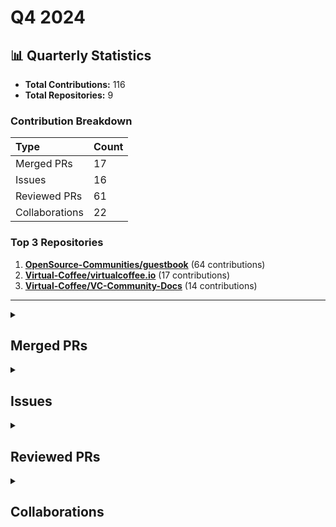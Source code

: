 # Q4 2024

## 📊 Quarterly Statistics

* **Total Contributions:** 116
* **Total Repositories:** 9

### Contribution Breakdown

| Type | Count |
| :--- | :--- |
| Merged PRs | 17 |
| Issues | 16 |
| Reviewed PRs | 61 |
| Collaborations | 22 |

### Top 3 Repositories

1. [**OpenSource-Communities/guestbook**](https://github.com/OpenSource-Communities/guestbook) (64 contributions)
2. [**Virtual-Coffee/virtualcoffee.io**](https://github.com/Virtual-Coffee/virtualcoffee.io) (17 contributions)
3. [**Virtual-Coffee/VC-Community-Docs**](https://github.com/Virtual-Coffee/VC-Community-Docs) (14 contributions)

---

<details>
  <summary><h2>Merged PRs</h2></summary>
<table style='width:100%; table-layout:fixed;'>
  <thead>
    <tr>
      <th style='width:5%;'>No.</th>
      <th style='width:20%;'>Project Name</th>
      <th style='width:30%;'>Title</th>
      <th style='width:15%;'>Created At</th>
      <th style='width:15%;'>Merged At</th>
      <th style='width:15%;'>Review Period</th>
    </tr>
  </thead>
  <tbody>
    <tr>
      <td>1.</td>
      <td>Virtual-Coffee/virtualcoffee.io</td>
      <td><a href='https://github.com/Virtual-Coffee/virtualcoffee.io/pull/1308'>feat: Add January 2025 Challenge to the Website</a></td>
      <td>2024-12-22</td>
      <td>2024-12-30</td>
      <td>8 days</td>
    </tr>
    <tr>
      <td>2.</td>
      <td>Virtual-Coffee/virtualcoffee.io</td>
      <td><a href='https://github.com/Virtual-Coffee/virtualcoffee.io/pull/1303'>Add December 2024 newsletter to the website</a></td>
      <td>2024-12-11</td>
      <td>2024-12-15</td>
      <td>4 days</td>
    </tr>
    <tr>
      <td>3.</td>
      <td>Virtual-Coffee/VC-Community-Docs</td>
      <td><a href='https://github.com/Virtual-Coffee/VC-Community-Docs/pull/451'>docs: Update the docs for "Blogging" challenge</a></td>
      <td>2024-12-11</td>
      <td>2024-12-12</td>
      <td>1 days</td>
    </tr>
    <tr>
      <td>4.</td>
      <td>Virtual-Coffee/virtualcoffee.io</td>
      <td><a href='https://github.com/Virtual-Coffee/virtualcoffee.io/pull/1296'>feat: Add December 2024 Challenge to the Website</a></td>
      <td>2024-11-29</td>
      <td>2024-11-30</td>
      <td>1 days</td>
    </tr>
    <tr>
      <td>5.</td>
      <td>Virtual-Coffee/virtualcoffee.io</td>
      <td><a href='https://github.com/Virtual-Coffee/virtualcoffee.io/pull/1291'>Add November 2024 newsletter to the website</a></td>
      <td>2024-11-11</td>
      <td>2024-11-30</td>
      <td>19 days</td>
    </tr>
    <tr>
      <td>6.</td>
      <td>Virtual-Coffee/VC-Community-Docs</td>
      <td><a href='https://github.com/Virtual-Coffee/VC-Community-Docs/pull/448'>docs: Update the docs for "VC Hacktoberfest Initiative" challenge</a></td>
      <td>2024-10-31</td>
      <td>2024-12-12</td>
      <td>41 days</td>
    </tr>
    <tr>
      <td>7.</td>
      <td>Virtual-Coffee/VC-Community-Docs</td>
      <td><a href='https://github.com/Virtual-Coffee/VC-Community-Docs/pull/446'>docs: Update the facilitators docs</a></td>
      <td>2024-10-31</td>
      <td>2024-12-12</td>
      <td>42 days</td>
    </tr>
    <tr>
      <td>8.</td>
      <td>Virtual-Coffee/VC-Community-Docs</td>
      <td><a href='https://github.com/Virtual-Coffee/VC-Community-Docs/pull/445'>docs: Update the docs for "Preptember" challenge</a></td>
      <td>2024-10-31</td>
      <td>2024-12-12</td>
      <td>42 days</td>
    </tr>
    <tr>
      <td>9.</td>
      <td>Virtual-Coffee/VC-Community-Docs</td>
      <td><a href='https://github.com/Virtual-Coffee/VC-Community-Docs/pull/443'>docs: Add "Month of Feedback" challenge</a></td>
      <td>2024-10-30</td>
      <td>2024-12-12</td>
      <td>42 days</td>
    </tr>
    <tr>
      <td>10.</td>
      <td>Virtual-Coffee/VC-Community-Docs</td>
      <td><a href='https://github.com/Virtual-Coffee/VC-Community-Docs/pull/442'>docs: Add "Pairing" challenge</a></td>
      <td>2024-10-30</td>
      <td>2024-12-12</td>
      <td>42 days</td>
    </tr>
    <tr>
      <td>11.</td>
      <td>Virtual-Coffee/VC-Community-Docs</td>
      <td><a href='https://github.com/Virtual-Coffee/VC-Community-Docs/pull/441'>docs: Add "Creating Audio/Visual Content" challenge</a></td>
      <td>2024-10-30</td>
      <td>2024-12-18</td>
      <td>49 days</td>
    </tr>
    <tr>
      <td>12.</td>
      <td>Virtual-Coffee/VC-Community-Docs</td>
      <td><a href='https://github.com/Virtual-Coffee/VC-Community-Docs/pull/440'>docs: Add "Mid-Year Check-In" challenge</a></td>
      <td>2024-10-30</td>
      <td>2024-12-15</td>
      <td>45 days</td>
    </tr>
    <tr>
      <td>13.</td>
      <td>Virtual-Coffee/virtualcoffee.io</td>
      <td><a href='https://github.com/Virtual-Coffee/virtualcoffee.io/pull/1286'>feat: Add November 2024 Challenge to the Website</a></td>
      <td>2024-10-29</td>
      <td>2024-10-31</td>
      <td>2 days</td>
    </tr>
    <tr>
      <td>14.</td>
      <td>mautic/low-no-code</td>
      <td><a href='https://github.com/mautic/low-no-code/pull/81'>feat: Add Ayu Adiati's contribution to 2024.md</a></td>
      <td>2024-10-28</td>
      <td>2024-10-28</td>
      <td>0 days</td>
    </tr>
    <tr>
      <td>15.</td>
      <td>Virtual-Coffee/virtualcoffee.io</td>
      <td><a href='https://github.com/Virtual-Coffee/virtualcoffee.io/pull/1275'>Add October 2024 newsletter to the website</a></td>
      <td>2024-10-17</td>
      <td>2024-10-22</td>
      <td>5 days</td>
    </tr>
    <tr>
      <td>16.</td>
      <td>Virtual-Coffee/virtualcoffee.io</td>
      <td><a href='https://github.com/Virtual-Coffee/virtualcoffee.io/pull/1269'>feat: Add Hacktoberfest 2024 badge</a></td>
      <td>2024-10-10</td>
      <td>2024-10-10</td>
      <td>0 days</td>
    </tr>
    <tr>
      <td>17.</td>
      <td>Virtual-Coffee/virtualcoffee.io</td>
      <td><a href='https://github.com/Virtual-Coffee/virtualcoffee.io/pull/1239'>fix: Update Slack channels for VCHI in the challenge page</a></td>
      <td>2024-10-02</td>
      <td>2024-10-02</td>
      <td>1 days</td>
    </tr>
  </tbody>
</table>
</details>

<details>
  <summary><h2>Issues</h2></summary>
<table style='width:100%; table-layout:fixed;'>
  <thead>
    <tr>
      <th style='width:5%;'>No.</th>
      <th style='width:25%;'>Project Name</th>
      <th style='width:35%;'>Title</th>
      <th style='width:15%;'>Created At</th>
      <th style='width:15%;'>Closed At</th>
      <th style='width:10%;'>Closing Period</th>
    </tr>
  </thead>
  <tbody>
    <tr>
      <td>1.</td>
      <td>Virtual-Coffee/VC-Community-Docs</td>
      <td><a href='https://github.com/Virtual-Coffee/VC-Community-Docs/issues/456'>Fix: Markdown and structure for monthly challenge docs </a></td>
      <td>2024-12-23</td>
      <td>2025-01-08</td>
      <td>16 days</td>
    </tr>
    <tr>
      <td>2.</td>
      <td>Virtual-Coffee/VC-Community-Docs</td>
      <td><a href='https://github.com/Virtual-Coffee/VC-Community-Docs/issues/455'>Add maintainers responsibilities to the README </a></td>
      <td>2024-12-23</td>
      <td>2025-01-23</td>
      <td>31 days</td>
    </tr>
    <tr>
      <td>3.</td>
      <td>Virtual-Coffee/VC-Community-Docs</td>
      <td><a href='https://github.com/Virtual-Coffee/VC-Community-Docs/issues/454'>Feat: Add Docusaurus</a></td>
      <td>2024-12-23</td>
      <td>2025-03-19</td>
      <td>86 days</td>
    </tr>
    <tr>
      <td>4.</td>
      <td>Virtual-Coffee/virtualcoffee.io</td>
      <td><a href='https://github.com/Virtual-Coffee/virtualcoffee.io/issues/1309'>Bug: Local preview for resources leads to 404 </a></td>
      <td>2024-12-23</td>
      <td>2025-04-17</td>
      <td>115 days</td>
    </tr>
    <tr>
      <td>5.</td>
      <td>Virtual-Coffee/virtualcoffee.io</td>
      <td><a href='https://github.com/Virtual-Coffee/virtualcoffee.io/issues/1307'>Add January 2025 Challenge to the Website </a></td>
      <td>2024-12-22</td>
      <td>2024-12-30</td>
      <td>8 days</td>
    </tr>
    <tr>
      <td>6.</td>
      <td>Virtual-Coffee/virtualcoffee.io</td>
      <td><a href='https://github.com/Virtual-Coffee/virtualcoffee.io/issues/1301'>Add December 2024 newsletter to the website</a></td>
      <td>2024-12-11</td>
      <td>2024-12-15</td>
      <td>4 days</td>
    </tr>
    <tr>
      <td>7.</td>
      <td>Virtual-Coffee/VC-Community-Docs</td>
      <td><a href='https://github.com/Virtual-Coffee/VC-Community-Docs/issues/450'>docs: Update the November 2024 challenge documentation</a></td>
      <td>2024-12-11</td>
      <td>2024-12-12</td>
      <td>1 days</td>
    </tr>
    <tr>
      <td>8.</td>
      <td>Virtual-Coffee/virtualcoffee.io</td>
      <td><a href='https://github.com/Virtual-Coffee/virtualcoffee.io/issues/1295'>Add December 2024 Challenge to the Website</a></td>
      <td>2024-11-29</td>
      <td>2024-11-30</td>
      <td>1 days</td>
    </tr>
    <tr>
      <td>9.</td>
      <td>Virtual-Coffee/virtualcoffee.io</td>
      <td><a href='https://github.com/Virtual-Coffee/virtualcoffee.io/issues/1290'>Add November 2024 newsletter to the website</a></td>
      <td>2024-11-11</td>
      <td>2024-11-30</td>
      <td>19 days</td>
    </tr>
    <tr>
      <td>10.</td>
      <td>mautic/user-documentation</td>
      <td><a href='https://github.com/mautic/user-documentation/issues/343'>Some instructions in the "Making a PR" section on README are inline</a></td>
      <td>2024-11-08</td>
      <td>N/A</td>
      <td>Open</td>
    </tr>
    <tr>
      <td>11.</td>
      <td>Virtual-Coffee/VC-Community-Docs</td>
      <td><a href='https://github.com/Virtual-Coffee/VC-Community-Docs/issues/447'>docs: Update the October 2024 challenge documentation</a></td>
      <td>2024-10-31</td>
      <td>2024-12-12</td>
      <td>41 days</td>
    </tr>
    <tr>
      <td>12.</td>
      <td>Virtual-Coffee/VC-Community-Docs</td>
      <td><a href='https://github.com/Virtual-Coffee/VC-Community-Docs/issues/444'>docs: Update the September 2024 challenge documentation</a></td>
      <td>2024-10-30</td>
      <td>2024-12-12</td>
      <td>42 days</td>
    </tr>
    <tr>
      <td>13.</td>
      <td>Virtual-Coffee/virtualcoffee.io</td>
      <td><a href='https://github.com/Virtual-Coffee/virtualcoffee.io/issues/1285'>Add November 2024 Challenge to the Website</a></td>
      <td>2024-10-28</td>
      <td>2024-10-31</td>
      <td>3 days</td>
    </tr>
    <tr>
      <td>14.</td>
      <td>Virtual-Coffee/virtualcoffee.io</td>
      <td><a href='https://github.com/Virtual-Coffee/virtualcoffee.io/issues/1274'>Add October 2024 newsletter to the website</a></td>
      <td>2024-10-17</td>
      <td>2024-10-22</td>
      <td>5 days</td>
    </tr>
    <tr>
      <td>15.</td>
      <td>OpenSource-Communities/guestbook</td>
      <td><a href='https://github.com/OpenSource-Communities/guestbook/issues/521'>Docs: Add information to write PR details </a></td>
      <td>2024-10-12</td>
      <td>2024-10-22</td>
      <td>10 days</td>
    </tr>
    <tr>
      <td>16.</td>
      <td>Virtual-Coffee/virtualcoffee.io</td>
      <td><a href='https://github.com/Virtual-Coffee/virtualcoffee.io/issues/1238'>fix: Slack channel(s) for October challenge</a></td>
      <td>2024-10-02</td>
      <td>2024-10-02</td>
      <td>1 days</td>
    </tr>
  </tbody>
</table>
</details>

<details>
  <summary><h2>Reviewed PRs</h2></summary>
<table style='width:100%; table-layout:fixed;'>
  <thead>
    <tr>
      <th style='width:5%;'>No.</th>
      <th style='width:20%;'>Project Name</th>
      <th style='width:25%;'>Title</th>
      <th style='width:15%;'>Created At</th>
      <th style='width:15%;'>Reviewed At</th>
      <th style='width:10%;'>Merged At</th>
      <th style='width:10%;'>Merge Period</th>
    </tr>
  </thead>
  <tbody>
    <tr>
      <td>1.</td>
      <td>nickytonline/astro-partykit-starter</td>
      <td><a href='https://github.com/nickytonline/astro-partykit-starter/pull/33'>docs: adding deployment instructions </a></td>
      <td>2024-01-09</td>
      <td>2024-12-19</td>
      <td>2024-01-12</td>
      <td>3 days</td>
    </tr>
    <tr>
      <td>2.</td>
      <td>OpenSource-Communities/guestbook</td>
      <td><a href='https://github.com/OpenSource-Communities/guestbook/pull/572'>docs: Fix my profile broken link</a></td>
      <td>2024-11-13</td>
      <td>2024-12-18</td>
      <td>2024-12-18</td>
      <td>35 days</td>
    </tr>
    <tr>
      <td>3.</td>
      <td>OpenSource-Communities/guestbook</td>
      <td><a href='https://github.com/OpenSource-Communities/guestbook/pull/560'>docs: add @tkim602 as a contributor</a></td>
      <td>2024-11-03</td>
      <td>2024-12-18</td>
      <td>2024-12-18</td>
      <td>45 days</td>
    </tr>
    <tr>
      <td>4.</td>
      <td>OpenSource-Communities/guestbook</td>
      <td><a href='https://github.com/OpenSource-Communities/guestbook/pull/601'>docs: add @SusanGithaigaN as a contributor</a></td>
      <td>2024-12-10</td>
      <td>2024-12-18</td>
      <td>2024-12-18</td>
      <td>8 days</td>
    </tr>
    <tr>
      <td>5.</td>
      <td>OpenSource-Communities/guestbook</td>
      <td><a href='https://github.com/OpenSource-Communities/guestbook/pull/599'>feat: Add @stephmukami as a contributor</a></td>
      <td>2024-12-09</td>
      <td>2024-12-18</td>
      <td>2024-12-18</td>
      <td>9 days</td>
    </tr>
    <tr>
      <td>6.</td>
      <td>OpenSource-Communities/guestbook</td>
      <td><a href='https://github.com/OpenSource-Communities/guestbook/pull/597'>docs: add @adaniel105 as a contributor</a></td>
      <td>2024-12-09</td>
      <td>2024-12-18</td>
      <td>2024-12-18</td>
      <td>9 days</td>
    </tr>
    <tr>
      <td>7.</td>
      <td>OpenSource-Communities/guestbook</td>
      <td><a href='https://github.com/OpenSource-Communities/guestbook/pull/592'>feat: Add @luciano665 as contributor</a></td>
      <td>2024-12-03</td>
      <td>2024-12-18</td>
      <td>2024-12-18</td>
      <td>15 days</td>
    </tr>
    <tr>
      <td>8.</td>
      <td>OpenSource-Communities/guestbook</td>
      <td><a href='https://github.com/OpenSource-Communities/guestbook/pull/590'>feat: Add andymartinez1 as a contributor</a></td>
      <td>2024-12-02</td>
      <td>2024-12-18</td>
      <td>2024-12-18</td>
      <td>16 days</td>
    </tr>
    <tr>
      <td>9.</td>
      <td>OpenSource-Communities/guestbook</td>
      <td><a href='https://github.com/OpenSource-Communities/guestbook/pull/584'>feat: add Jeff to the contribution list</a></td>
      <td>2024-11-26</td>
      <td>2024-12-18</td>
      <td>2024-12-18</td>
      <td>22 days</td>
    </tr>
    <tr>
      <td>10.</td>
      <td>OpenSource-Communities/guestbook</td>
      <td><a href='https://github.com/OpenSource-Communities/guestbook/pull/594'>docs: add @SusanGithaigaN as a contributor</a></td>
      <td>2024-12-05</td>
      <td>2024-12-10</td>
      <td>N/A</td>
      <td>Closed</td>
    </tr>
    <tr>
      <td>11.</td>
      <td>OpenSource-Communities/guestbook</td>
      <td><a href='https://github.com/OpenSource-Communities/guestbook/pull/586'>docs: add @Shin1ma as a contributor</a></td>
      <td>2024-11-27</td>
      <td>2024-12-03</td>
      <td>2024-12-03</td>
      <td>6 days</td>
    </tr>
    <tr>
      <td>12.</td>
      <td>OpenSource-Communities/guestbook</td>
      <td><a href='https://github.com/OpenSource-Communities/guestbook/pull/581'>feat: Add @hurshore as a contributor</a></td>
      <td>2024-11-21</td>
      <td>2024-12-03</td>
      <td>2024-12-03</td>
      <td>12 days</td>
    </tr>
    <tr>
      <td>13.</td>
      <td>OpenSource-Communities/guestbook</td>
      <td><a href='https://github.com/OpenSource-Communities/guestbook/pull/575'>docs: add @sank8-2 as a contributor</a></td>
      <td>2024-11-13</td>
      <td>2024-12-03</td>
      <td>2024-12-03</td>
      <td>20 days</td>
    </tr>
    <tr>
      <td>14.</td>
      <td>OpenSource-Communities/guestbook</td>
      <td><a href='https://github.com/OpenSource-Communities/guestbook/pull/381'>feat: add @mrcentimetre as a contributor</a></td>
      <td>2024-07-11</td>
      <td>2024-11-11</td>
      <td>2024-11-11</td>
      <td>124 days</td>
    </tr>
    <tr>
      <td>15.</td>
      <td>OpenSource-Communities/guestbook</td>
      <td><a href='https://github.com/OpenSource-Communities/guestbook/pull/563'>feat: Add @nhim-uit as a contributor</a></td>
      <td>2024-11-05</td>
      <td>2024-11-11</td>
      <td>2024-11-11</td>
      <td>7 days</td>
    </tr>
    <tr>
      <td>16.</td>
      <td>OpenSource-Communities/guestbook</td>
      <td><a href='https://github.com/OpenSource-Communities/guestbook/pull/562'>docs: add @liaxoo as a contributor</a></td>
      <td>2024-11-05</td>
      <td>2024-11-11</td>
      <td>2024-11-11</td>
      <td>7 days</td>
    </tr>
    <tr>
      <td>17.</td>
      <td>OpenSource-Communities/guestbook</td>
      <td><a href='https://github.com/OpenSource-Communities/guestbook/pull/501'>feat: Add <@github-username> as a contributor #500</a></td>
      <td>2024-10-03</td>
      <td>2024-11-11</td>
      <td>N/A</td>
      <td>Closed</td>
    </tr>
    <tr>
      <td>18.</td>
      <td>OpenSource-Communities/guestbook</td>
      <td><a href='https://github.com/OpenSource-Communities/guestbook/pull/481'>feat: Add @Michal-Nithesh as a contributor</a></td>
      <td>2024-09-18</td>
      <td>2024-11-11</td>
      <td>N/A</td>
      <td>Closed</td>
    </tr>
    <tr>
      <td>19.</td>
      <td>OpenSource-Communities/guestbook</td>
      <td><a href='https://github.com/OpenSource-Communities/guestbook/pull/556'>feat: add @lorenzjdr as a contributor</a></td>
      <td>2024-11-03</td>
      <td>2024-11-05</td>
      <td>2024-11-05</td>
      <td>2 days</td>
    </tr>
    <tr>
      <td>20.</td>
      <td>OpenSource-Communities/guestbook</td>
      <td><a href='https://github.com/OpenSource-Communities/guestbook/pull/554'>feat: Add @mohanamisra as a contributor</a></td>
      <td>2024-11-01</td>
      <td>2024-11-04</td>
      <td>2024-11-04</td>
      <td>3 days</td>
    </tr>
    <tr>
      <td>21.</td>
      <td>open-sauced/docs</td>
      <td><a href='https://github.com/open-sauced/docs/pull/412'>feat: add section for key metrics guide</a></td>
      <td>2024-10-26</td>
      <td>2024-11-04</td>
      <td>2024-11-04</td>
      <td>9 days</td>
    </tr>
    <tr>
      <td>22.</td>
      <td>OpenSource-Communities/guestbook</td>
      <td><a href='https://github.com/OpenSource-Communities/guestbook/pull/552'>docs: add @satyam0827 as a contributor</a></td>
      <td>2024-10-31</td>
      <td>2024-10-31</td>
      <td>2024-10-31</td>
      <td>0 days</td>
    </tr>
    <tr>
      <td>23.</td>
      <td>OpenSource-Communities/guestbook</td>
      <td><a href='https://github.com/OpenSource-Communities/guestbook/pull/496'>feat: Add @ChinmayBagad as a contributor</a></td>
      <td>2024-09-30</td>
      <td>2024-10-31</td>
      <td>2024-10-31</td>
      <td>31 days</td>
    </tr>
    <tr>
      <td>24.</td>
      <td>OpenSource-Communities/guestbook</td>
      <td><a href='https://github.com/OpenSource-Communities/guestbook/pull/548'>docs: add @asheinT as a contributor</a></td>
      <td>2024-10-30</td>
      <td>2024-10-31</td>
      <td>2024-10-31</td>
      <td>1 days</td>
    </tr>
    <tr>
      <td>25.</td>
      <td>OpenSource-Communities/guestbook</td>
      <td><a href='https://github.com/OpenSource-Communities/guestbook/pull/475'>docs: update @hferguson as a contributor</a></td>
      <td>2024-09-16</td>
      <td>2024-10-30</td>
      <td>2024-10-30</td>
      <td>44 days</td>
    </tr>
    <tr>
      <td>26.</td>
      <td>OpenSource-Communities/guestbook</td>
      <td><a href='https://github.com/OpenSource-Communities/guestbook/pull/468'>docs: add @anka-afk as a contributor</a></td>
      <td>2024-09-13</td>
      <td>2024-10-30</td>
      <td>2024-10-30</td>
      <td>48 days</td>
    </tr>
    <tr>
      <td>27.</td>
      <td>OpenSource-Communities/guestbook</td>
      <td><a href='https://github.com/OpenSource-Communities/guestbook/pull/459'>feat: Add @kolapowariz as a contributor</a></td>
      <td>2024-09-08</td>
      <td>2024-10-30</td>
      <td>2024-10-30</td>
      <td>52 days</td>
    </tr>
    <tr>
      <td>28.</td>
      <td>OpenSource-Communities/guestbook</td>
      <td><a href='https://github.com/OpenSource-Communities/guestbook/pull/453'>feat: Add @FahimJadid as a contributor</a></td>
      <td>2024-09-05</td>
      <td>2024-10-30</td>
      <td>2024-10-30</td>
      <td>55 days</td>
    </tr>
    <tr>
      <td>29.</td>
      <td>OpenSource-Communities/guestbook</td>
      <td><a href='https://github.com/OpenSource-Communities/guestbook/pull/428'>feat: Add @wisdombe as a contributor</a></td>
      <td>2024-08-14</td>
      <td>2024-10-30</td>
      <td>2024-10-30</td>
      <td>77 days</td>
    </tr>
    <tr>
      <td>30.</td>
      <td>OpenSource-Communities/guestbook</td>
      <td><a href='https://github.com/OpenSource-Communities/guestbook/pull/377'>feat: add @amateurManu as a contributor</a></td>
      <td>2024-07-06</td>
      <td>2024-10-30</td>
      <td>2024-10-30</td>
      <td>116 days</td>
    </tr>
    <tr>
      <td>31.</td>
      <td>OpenSource-Communities/guestbook</td>
      <td><a href='https://github.com/OpenSource-Communities/guestbook/pull/466'>docs: add @gwslingerland as a contributor</a></td>
      <td>2024-09-12</td>
      <td>2024-10-30</td>
      <td>N/A</td>
      <td>Closed</td>
    </tr>
    <tr>
      <td>32.</td>
      <td>OpenSource-Communities/guestbook</td>
      <td><a href='https://github.com/OpenSource-Communities/guestbook/pull/510'>docs: add @MidhaShrey as a contributor</a></td>
      <td>2024-10-07</td>
      <td>2024-10-28</td>
      <td>N/A</td>
      <td>Closed</td>
    </tr>
    <tr>
      <td>33.</td>
      <td>OpenSource-Communities/guestbook</td>
      <td><a href='https://github.com/OpenSource-Communities/guestbook/pull/515'>docs: add @Ayamigah16 as a contributor</a></td>
      <td>2024-10-09</td>
      <td>2024-10-28</td>
      <td>2024-10-28</td>
      <td>19 days</td>
    </tr>
    <tr>
      <td>34.</td>
      <td>OpenSource-Communities/guestbook</td>
      <td><a href='https://github.com/OpenSource-Communities/guestbook/pull/542'>docs: add @sridhar-geek as a contributor</a></td>
      <td>2024-10-25</td>
      <td>2024-10-28</td>
      <td>2024-10-28</td>
      <td>3 days</td>
    </tr>
    <tr>
      <td>35.</td>
      <td>OpenSource-Communities/guestbook</td>
      <td><a href='https://github.com/OpenSource-Communities/guestbook/pull/545'>feat: Add @gaffarabdul as a contributor</a></td>
      <td>2024-10-26</td>
      <td>2024-10-28</td>
      <td>2024-10-28</td>
      <td>2 days</td>
    </tr>
    <tr>
      <td>36.</td>
      <td>OpenSource-Communities/intro</td>
      <td><a href='https://github.com/OpenSource-Communities/intro/pull/249'>fix: Update UI component for improved design</a></td>
      <td>2024-10-12</td>
      <td>2024-10-24</td>
      <td>2024-10-24</td>
      <td>12 days</td>
    </tr>
    <tr>
      <td>37.</td>
      <td>OpenSource-Communities/guestbook</td>
      <td><a href='https://github.com/OpenSource-Communities/guestbook/pull/534'>docs: add @Firdous2307 as a contributor</a></td>
      <td>2024-10-18</td>
      <td>2024-10-24</td>
      <td>2024-10-21</td>
      <td>3 days</td>
    </tr>
    <tr>
      <td>38.</td>
      <td>OpenSource-Communities/guestbook</td>
      <td><a href='https://github.com/OpenSource-Communities/guestbook/pull/538'>feat: Add @shristirwt as a contributor</a></td>
      <td>2024-10-21</td>
      <td>2024-10-23</td>
      <td>2024-10-23</td>
      <td>2 days</td>
    </tr>
    <tr>
      <td>39.</td>
      <td>OpenSource-Communities/guestbook</td>
      <td><a href='https://github.com/OpenSource-Communities/guestbook/pull/535'>feat: Add @SamarMst as a contributor</a></td>
      <td>2024-10-18</td>
      <td>2024-10-23</td>
      <td>2024-10-23</td>
      <td>5 days</td>
    </tr>
    <tr>
      <td>40.</td>
      <td>OpenSource-Communities/guestbook</td>
      <td><a href='https://github.com/OpenSource-Communities/guestbook/pull/532'>feat: add @mrutunjay-kinagi as a contributor</a></td>
      <td>2024-10-17</td>
      <td>2024-10-21</td>
      <td>2024-10-21</td>
      <td>4 days</td>
    </tr>
    <tr>
      <td>41.</td>
      <td>OpenSource-Communities/guestbook</td>
      <td><a href='https://github.com/OpenSource-Communities/guestbook/pull/519'>feat: Add @SamarMst as a contributor</a></td>
      <td>2024-10-10</td>
      <td>2024-10-18</td>
      <td>N/A</td>
      <td>Closed</td>
    </tr>
    <tr>
      <td>42.</td>
      <td>OpenSource-Communities/guestbook</td>
      <td><a href='https://github.com/OpenSource-Communities/guestbook/pull/527'>feat: Add @Firdous2307 as a contributor</a></td>
      <td>2024-10-13</td>
      <td>2024-10-18</td>
      <td>N/A</td>
      <td>Closed</td>
    </tr>
    <tr>
      <td>43.</td>
      <td>OpenSource-Communities/intro</td>
      <td><a href='https://github.com/OpenSource-Communities/intro/pull/245'>feat: add screenshot of completed pr template to the how to contribute to o…</a></td>
      <td>2024-10-03</td>
      <td>2024-10-16</td>
      <td>2024-10-16</td>
      <td>13 days</td>
    </tr>
    <tr>
      <td>44.</td>
      <td>OpenSource-Communities/guestbook</td>
      <td><a href='https://github.com/OpenSource-Communities/guestbook/pull/523'>docs: add @koja-amir as a contributor</a></td>
      <td>2024-10-12</td>
      <td>2024-10-15</td>
      <td>2024-10-15</td>
      <td>3 days</td>
    </tr>
    <tr>
      <td>45.</td>
      <td>OpenSource-Communities/guestbook</td>
      <td><a href='https://github.com/OpenSource-Communities/guestbook/pull/524'>docs: Add information to write PR details outside the comments</a></td>
      <td>2024-10-12</td>
      <td>2024-10-13</td>
      <td>N/A</td>
      <td>Closed</td>
    </tr>
    <tr>
      <td>46.</td>
      <td>OpenSource-Communities/intro</td>
      <td><a href='https://github.com/OpenSource-Communities/intro/pull/247'>fix: dynamic `editUrl` path for documentation subfolder structure</a></td>
      <td>2024-10-05</td>
      <td>2024-10-10</td>
      <td>2024-10-10</td>
      <td>5 days</td>
    </tr>
    <tr>
      <td>47.</td>
      <td>open-sauced/docs</td>
      <td><a href='https://github.com/open-sauced/docs/pull/403'>docs: how OSCR is calculated and how to improve it</a></td>
      <td>2024-09-27</td>
      <td>2024-10-09</td>
      <td>2024-10-09</td>
      <td>12 days</td>
    </tr>
    <tr>
      <td>48.</td>
      <td>OpenSource-Communities/guestbook</td>
      <td><a href='https://github.com/OpenSource-Communities/guestbook/pull/513'>docs: add @02zeda as a contributor</a></td>
      <td>2024-10-08</td>
      <td>2024-10-08</td>
      <td>2024-10-08</td>
      <td>0 days</td>
    </tr>
    <tr>
      <td>49.</td>
      <td>OpenSource-Communities/guestbook</td>
      <td><a href='https://github.com/OpenSource-Communities/guestbook/pull/492'>docs: add @MadAvidCoder as a contributor</a></td>
      <td>2024-09-29</td>
      <td>2024-10-07</td>
      <td>2024-10-07</td>
      <td>8 days</td>
    </tr>
    <tr>
      <td>50.</td>
      <td>OpenSource-Communities/guestbook</td>
      <td><a href='https://github.com/OpenSource-Communities/guestbook/pull/508'>docs: add @Harshh18 as a contributor</a></td>
      <td>2024-10-05</td>
      <td>2024-10-07</td>
      <td>2024-10-07</td>
      <td>2 days</td>
    </tr>
    <tr>
      <td>51.</td>
      <td>OpenSource-Communities/guestbook</td>
      <td><a href='https://github.com/OpenSource-Communities/guestbook/pull/506'>feat: add @pedaars as a contributor</a></td>
      <td>2024-10-03</td>
      <td>2024-10-07</td>
      <td>2024-10-07</td>
      <td>4 days</td>
    </tr>
    <tr>
      <td>52.</td>
      <td>OpenSource-Communities/guestbook</td>
      <td><a href='https://github.com/OpenSource-Communities/guestbook/pull/499'>docs: add @ekastn as a contributor</a></td>
      <td>2024-10-01</td>
      <td>2024-10-07</td>
      <td>2024-10-07</td>
      <td>6 days</td>
    </tr>
    <tr>
      <td>53.</td>
      <td>OpenSource-Communities/guestbook</td>
      <td><a href='https://github.com/OpenSource-Communities/guestbook/pull/489'>feat: Add <@MehediMubin> as a contributor</a></td>
      <td>2024-09-28</td>
      <td>2024-10-07</td>
      <td>2024-10-07</td>
      <td>9 days</td>
    </tr>
    <tr>
      <td>54.</td>
      <td>OpenSource-Communities/guestbook</td>
      <td><a href='https://github.com/OpenSource-Communities/guestbook/pull/486'>docs: add @SoufianeJm as a contributor</a></td>
      <td>2024-09-26</td>
      <td>2024-10-07</td>
      <td>2024-10-07</td>
      <td>11 days</td>
    </tr>
    <tr>
      <td>55.</td>
      <td>OpenSource-Communities/guestbook</td>
      <td><a href='https://github.com/OpenSource-Communities/guestbook/pull/375'>feat: add @franklinjpt as a contributor</a></td>
      <td>2024-07-06</td>
      <td>2024-10-07</td>
      <td>2024-10-07</td>
      <td>94 days</td>
    </tr>
    <tr>
      <td>56.</td>
      <td>OpenSource-Communities/intro</td>
      <td><a href='https://github.com/OpenSource-Communities/intro/pull/238'>chore: remove existing .DS_Store file</a></td>
      <td>2024-09-25</td>
      <td>2024-10-05</td>
      <td>2024-10-03</td>
      <td>9 days</td>
    </tr>
    <tr>
      <td>57.</td>
      <td>OpenSource-Communities/guestbook</td>
      <td><a href='https://github.com/OpenSource-Communities/guestbook/pull/504'>docs: add @allanoguis as a contributor</a></td>
      <td>2024-10-03</td>
      <td>2024-10-03</td>
      <td>2024-10-03</td>
      <td>0 days</td>
    </tr>
    <tr>
      <td>58.</td>
      <td>OpenSource-Communities/intro</td>
      <td><a href='https://github.com/OpenSource-Communities/intro/pull/237'>fix(favicon): moved the favicon to /static/img in order to show up in…</a></td>
      <td>2024-09-19</td>
      <td>2024-10-03</td>
      <td>2024-10-03</td>
      <td>14 days</td>
    </tr>
    <tr>
      <td>59.</td>
      <td>Virtual-Coffee/vc-preptember</td>
      <td><a href='https://github.com/Virtual-Coffee/vc-preptember/pull/62'>Add a few repositories participating in Hacktoberfest 2024</a></td>
      <td>2024-10-03</td>
      <td>2024-10-03</td>
      <td>2024-10-03</td>
      <td>0 days</td>
    </tr>
    <tr>
      <td>60.</td>
      <td>Virtual-Coffee/vc-preptember</td>
      <td><a href='https://github.com/Virtual-Coffee/vc-preptember/pull/61'>Add Christina to Preptember participants</a></td>
      <td>2024-10-02</td>
      <td>2024-10-03</td>
      <td>2024-10-03</td>
      <td>1 days</td>
    </tr>
    <tr>
      <td>61.</td>
      <td>OpenSource-Communities/guestbook</td>
      <td><a href='https://github.com/OpenSource-Communities/guestbook/pull/487'>docs: fixes links in README</a></td>
      <td>2024-09-27</td>
      <td>2024-10-01</td>
      <td>2024-10-01</td>
      <td>4 days</td>
    </tr>
  </tbody>
</table>
</details>

<details>
  <summary><h2>Collaborations</h2></summary>
<table style='width:100%; table-layout:fixed;'>
  <thead>
    <tr>
      <th style='width:5%;'>No.</th>
      <th style='width:30%;'>Project Name</th>
      <th style='width:35%;'>Title</th>
      <th style='width:15%;'>Created At</th>
      <th style='width:15%;'>Commented At</th>
    </tr>
  </thead>
  <tbody>
    <tr>
      <td>1.</td>
      <td>OpenSource-Communities/intro</td>
      <td><a href='https://github.com/OpenSource-Communities/intro/issues/252'>Feature: We Can Add A Repo To Interactive Learning And Also Add Github Action And Use Of Codespaces How it work</a></td>
      <td>2024-12-10</td>
      <td>2024-12-23</td>
    </tr>
    <tr>
      <td>2.</td>
      <td>OpenSource-Communities/intro</td>
      <td><a href='https://github.com/OpenSource-Communities/intro/issues/248'>Feature: Forking feature can be added in documentation for learners.</a></td>
      <td>2024-10-11</td>
      <td>2024-12-22</td>
    </tr>
    <tr>
      <td>3.</td>
      <td>open-sauced/docs</td>
      <td><a href='https://github.com/open-sauced/docs/issues/424'>Feature: typescript support for codebase</a></td>
      <td>2024-11-25</td>
      <td>2024-12-18</td>
    </tr>
    <tr>
      <td>4.</td>
      <td>Virtual-Coffee/virtualcoffee.io</td>
      <td><a href='https://github.com/Virtual-Coffee/virtualcoffee.io/issues/13'>Add your profile to our Members Page!</a></td>
      <td>2020-10-01</td>
      <td>2024-12-12</td>
    </tr>
    <tr>
      <td>5.</td>
      <td>mautic/low-no-code</td>
      <td><a href='https://github.com/mautic/low-no-code/issues/25'>[Content] Review and update the content on the communication channels page</a></td>
      <td>2024-10-05</td>
      <td>2024-11-13</td>
    </tr>
    <tr>
      <td>6.</td>
      <td>OpenSource-Communities/guestbook</td>
      <td><a href='https://github.com/OpenSource-Communities/guestbook/issues/480'>Feature:Add @Michal-Nithesh as a contributor</a></td>
      <td>2024-09-18</td>
      <td>2024-11-11</td>
    </tr>
    <tr>
      <td>7.</td>
      <td>OpenSource-Communities/guestbook</td>
      <td><a href='https://github.com/OpenSource-Communities/guestbook/issues/493'>Feature: Add @KarmaVanshi as a Contributor</a></td>
      <td>2024-09-29</td>
      <td>2024-10-30</td>
    </tr>
    <tr>
      <td>8.</td>
      <td>OpenSource-Communities/guestbook</td>
      <td><a href='https://github.com/OpenSource-Communities/guestbook/issues/484'>Feature: Add @KevinVidomski as a contributor</a></td>
      <td>2024-09-25</td>
      <td>2024-10-30</td>
    </tr>
    <tr>
      <td>9.</td>
      <td>OpenSource-Communities/guestbook</td>
      <td><a href='https://github.com/OpenSource-Communities/guestbook/issues/470'>Feature: Add @CarlosCordobaR as contributor</a></td>
      <td>2024-09-14</td>
      <td>2024-10-30</td>
    </tr>
    <tr>
      <td>10.</td>
      <td>OpenSource-Communities/guestbook</td>
      <td><a href='https://github.com/OpenSource-Communities/guestbook/issues/469'>Feature: Add @hichem-18 as a contributor</a></td>
      <td>2024-09-13</td>
      <td>2024-10-30</td>
    </tr>
    <tr>
      <td>11.</td>
      <td>OpenSource-Communities/guestbook</td>
      <td><a href='https://github.com/OpenSource-Communities/guestbook/issues/461'>Feature: Add @DecentralizeGeeky as a contributor</a></td>
      <td>2024-09-09</td>
      <td>2024-10-30</td>
    </tr>
    <tr>
      <td>12.</td>
      <td>OpenSource-Communities/guestbook</td>
      <td><a href='https://github.com/OpenSource-Communities/guestbook/issues/446'>Feature: Add @VinayShetyeOfficial as a contributor</a></td>
      <td>2024-09-02</td>
      <td>2024-10-30</td>
    </tr>
    <tr>
      <td>13.</td>
      <td>open-sauced/docs</td>
      <td><a href='https://github.com/open-sauced/docs/issues/405'>Bug: Add truncate to blog posts</a></td>
      <td>2024-10-03</td>
      <td>2024-10-28</td>
    </tr>
    <tr>
      <td>14.</td>
      <td>OpenSource-Communities/intro</td>
      <td><a href='https://github.com/OpenSource-Communities/intro/issues/243'>Bug: Misaligned Buttons in Course Cards on the Homepage Due to Varying Content Length</a></td>
      <td>2024-10-01</td>
      <td>2024-10-24</td>
    </tr>
    <tr>
      <td>15.</td>
      <td>OpenSource-Communities/intro</td>
      <td><a href='https://github.com/OpenSource-Communities/intro/issues/241'>Bug : Broken "Edit the Page" Link on Intro to OSS Page</a></td>
      <td>2024-10-01</td>
      <td>2024-10-10</td>
    </tr>
    <tr>
      <td>16.</td>
      <td>open-sauced/docs</td>
      <td><a href='https://github.com/open-sauced/docs/issues/368'>Feature: Add an FAQ for how to improve your OSCR</a></td>
      <td>2024-08-13</td>
      <td>2024-10-09</td>
    </tr>
    <tr>
      <td>17.</td>
      <td>OpenSource-Communities/guestbook</td>
      <td><a href='https://github.com/OpenSource-Communities/guestbook/issues/435'>Feature: Add @nobleststriver as a contributor</a></td>
      <td>2024-08-22</td>
      <td>2024-10-07</td>
    </tr>
    <tr>
      <td>18.</td>
      <td>OpenSource-Communities/guestbook</td>
      <td><a href='https://github.com/OpenSource-Communities/guestbook/issues/434'>Feature: Add @tomasplz as a contributor</a></td>
      <td>2024-08-18</td>
      <td>2024-10-07</td>
    </tr>
    <tr>
      <td>19.</td>
      <td>OpenSource-Communities/guestbook</td>
      <td><a href='https://github.com/OpenSource-Communities/guestbook/issues/420'>Feature: Add @chufenghuang as a contributor.</a></td>
      <td>2024-08-08</td>
      <td>2024-10-07</td>
    </tr>
    <tr>
      <td>20.</td>
      <td>OpenSource-Communities/guestbook</td>
      <td><a href='https://github.com/OpenSource-Communities/guestbook/issues/419'>Feature: Add @kaashlai as a contributor</a></td>
      <td>2024-08-08</td>
      <td>2024-10-07</td>
    </tr>
    <tr>
      <td>21.</td>
      <td>OpenSource-Communities/guestbook</td>
      <td><a href='https://github.com/OpenSource-Communities/guestbook/issues/413'>Feature: Add @tanush-g as a Contributor</a></td>
      <td>2024-07-31</td>
      <td>2024-10-07</td>
    </tr>
    <tr>
      <td>22.</td>
      <td>OpenSource-Communities/intro</td>
      <td><a href='https://github.com/OpenSource-Communities/intro/issues/224'>Feature: Remove `.DS_STORE` File and Ignore in `.gitignore`</a></td>
      <td>2024-06-12</td>
      <td>2024-10-03</td>
    </tr>
  </tbody>
</table>
</details>

